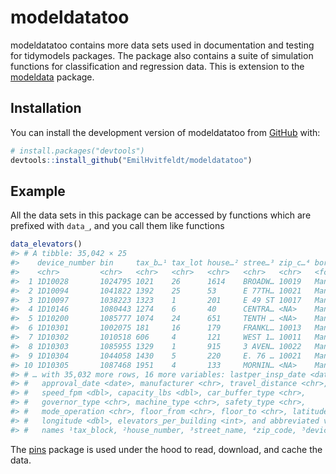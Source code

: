 
<!-- README.md is generated from README.Rmd. Please edit that file -->

# modeldatatoo

<!-- badges: start -->
<!-- badges: end -->

modeldatatoo contains more data sets used in documentation and testing
for tidymodels packages. The package also contains a suite of simulation
functions for classification and regression data. This is extension to
the [modeldata](https://modeldata.tidymodels.org/) package.

## Installation

You can install the development version of modeldatatoo from
[GitHub](https://github.com/) with:

``` r
# install.packages("devtools")
devtools::install_github("EmilHvitfeldt/modeldatatoo")
```

## Example

All the data sets in this package can be accessed by functions which are
prefixed with `data_`, and you call them like functions

``` r
data_elevators()
#> # A tibble: 35,042 × 25
#>    device_number bin     tax_b…¹ tax_lot house…² stree…³ zip_c…⁴ borough devic…⁵
#>    <chr>         <chr>   <chr>   <chr>   <chr>   <chr>   <chr>   <fct>   <chr>  
#>  1 1D10028       1024795 1021    26      1614    BROADW… 10019   Manhat… Dumbwa…
#>  2 1D10094       1041822 1392    25      53      E 77TH… 10021   Manhat… Dumbwa…
#>  3 1D10097       1038223 1323    1       201     E 49 ST 10017   Manhat… Dumbwa…
#>  4 1D10146       1080443 1274    6       40      CENTRA… <NA>    Manhat… Dumbwa…
#>  5 1D10200       1085777 1074    24      651     TENTH … <NA>    Manhat… Dumbwa…
#>  6 1D10301       1002075 181     16      179     FRANKL… 10013   Manhat… Dumbwa…
#>  7 1D10302       1010518 606     4       121     WEST 1… 10011   Manhat… Dumbwa…
#>  8 1D10303       1085955 1329    1       915     3 AVEN… 10022   Manhat… Dumbwa…
#>  9 1D10304       1044058 1430    5       220     E. 76 … 10021   Manhat… Dumbwa…
#> 10 1D10305       1087468 1951    4       133     MORNIN… <NA>    Manhat… Dumbwa…
#> # … with 35,032 more rows, 16 more variables: lastper_insp_date <date>,
#> #   approval_date <date>, manufacturer <chr>, travel_distance <chr>,
#> #   speed_fpm <dbl>, capacity_lbs <dbl>, car_buffer_type <chr>,
#> #   governor_type <chr>, machine_type <chr>, safety_type <chr>,
#> #   mode_operation <chr>, floor_from <chr>, floor_to <chr>, latitude <dbl>,
#> #   longitude <dbl>, elevators_per_building <int>, and abbreviated variable
#> #   names ¹​tax_block, ²​house_number, ³​street_name, ⁴​zip_code, ⁵​device_type
```

The [pins](https://pins.rstudio.com/) package is used under the hood to
read, download, and cache the data.
